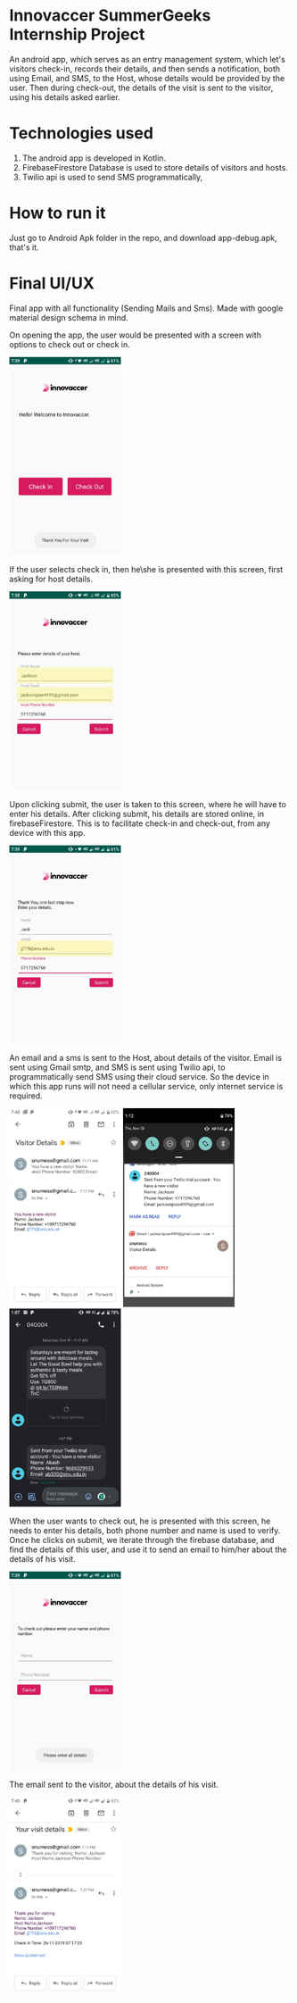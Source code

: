 # Innovaccer SummerGeeks Internship Project

An android app, which serves as an entry management system, which let's visitors check-in, records their
details, and then sends a notification, both using Email, and SMS, to the Host, whose details would be 
provided by the user. 
Then during check-out, the details of the visit is sent to the visitor, using his details asked earlier.

# Technologies used

1. The android app is developed in Kotlin.
2. FirebaseFirestore Database is used to store details of visitors and hosts.
3. Twilio api is used to send SMS programmatically,

# How to run it

Just go to Android Apk folder in the repo, and download app-debug.apk, that's it.

# Final UI/UX
Final app with all functionality (Sending Mails and Sms). Made with google material design schema in mind.

On opening the app, the user would be presented with a screen with options to check out or check in.

<img src="./imagesf/image6.jpeg" alt="drawing" width="200"/>

If the user selects check in, then he\she is presented with this screen, first asking for host details.

<img src="./imagesf/image1.jpeg" alt="drawing" width="200"/>

Upon clicking submit, the user is taken to this screen, where he will have to enter his details.
After clicking submit, his details are stored online, in firebaseFirestore. This is to facilitate 
check-in and check-out, from any device with this app.

<img src="./imagesf/image5.jpeg" alt="drawing" width="200"/>

An email and a sms is sent to the Host, about details of the visitor. Email is sent using Gmail smtp, 
and SMS is sent using Twilio api, to programmatically send SMS using their cloud service. So the device
in which this app runs will not need a cellular service, only internet service is required.

<img src="./imagesf/email2.jpeg" alt="drawing" width="200"/>

<img src="./imagesf/notification.jpeg" alt="drawing" width="200"/>

<img src="./imagesf/textmessage.jpeg" alt="drawing" width="200"/>



When the user wants to check out, he is presented with this screen, he needs to enter his details,
both phone number and name is used to verify.
Once he clicks on submit, we iterate through the firebase database, and find the details of this user,
and use it to send an email to him/her about the details of his visit.

<img src="./imagesf/image2.jpeg" alt="drawing" width="200"/>


The email sent to the visitor, about the details of his visit.

<img src="./imagesf/email1.jpeg" alt="drawing" width="200"/>
